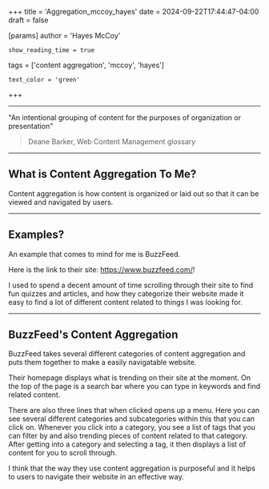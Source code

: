 +++
title = 'Aggregation_mccoy_hayes'
date = 2024-09-22T17:44:47-04:00
draft = false

[params]
	author = 'Hayes McCoy'
	
	show_reading_time = true

tags = ['content aggregation', 'mccoy', 'hayes']

	text_color = 'green'

+++

---

"An intentional grouping of content for the purposes of organization or presentation"
> Deane Barker, Web Content Management glossary

---

## What is Content Aggregation To Me?

Content aggregation is how content is organized or laid out so that it can be
viewed and navigated by users. 

---

## Examples?

An example that comes to mind for me is BuzzFeed.

Here is the link to their site: https://www.buzzfeed.com/!

I used to spend a decent amount of time scrolling through their site
to find fun quizzes and articles, and how they categorize their website made
it easy to find a lot of different content related to things I was looking for. 

---

## BuzzFeed's Content Aggregation

BuzzFeed takes several different categories of content aggregation and puts them
together to make a easily navigatable website.

Their homepage displays what is trending on their site at
the moment. On the top of the page is a search bar where you can type in keywords and find related content.

There are also three lines that when clicked opens up a menu. Here you can see
several different categories and subcategories within this that you can click on. Whenever you click into a category, you see a list of tags that you can filter by
and also trending pieces of content related to that category. After getting into a category and selecting a tag, it then displays a list of content for you to 
scroll through.

I think that the way they use content aggregation is purposeful and it helps
to users to navigate their website in an effective way. 

